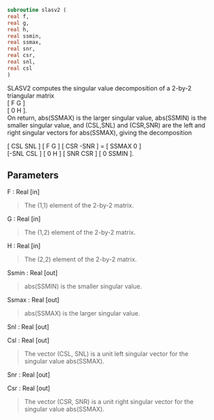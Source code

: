 ```fortran  
subroutine slasv2 (  
real f,  
real g,  
real h,  
real ssmin,  
real ssmax,  
real snr,  
real csr,  
real snl,  
real csl  
)  
```  
  
SLASV2 computes the singular value decomposition of a 2-by-2  
triangular matrix  
[  F   G  ]  
[  0   H  ].  
On return, abs(SSMAX) is the larger singular value, abs(SSMIN) is the  
smaller singular value, and (CSL,SNL) and (CSR,SNR) are the left and  
right singular vectors for abs(SSMAX), giving the decomposition  
  
[ CSL  SNL ] [  F   G  ] [ CSR -SNR ]  =  [ SSMAX   0   ]  
[-SNL  CSL ] [  0   H  ] [ SNR  CSR ]     [  0    SSMIN ].  
  
## Parameters  
F : Real [in]  
> The (1,1) element of the 2-by-2 matrix.  
  
G : Real [in]  
> The (1,2) element of the 2-by-2 matrix.  
  
H : Real [in]  
> The (2,2) element of the 2-by-2 matrix.  
  
Ssmin : Real [out]  
> abs(SSMIN) is the smaller singular value.  
  
Ssmax : Real [out]  
> abs(SSMAX) is the larger singular value.  
  
Snl : Real [out]  
  
Csl : Real [out]  
> The vector (CSL, SNL) is a unit left singular vector for the  
> singular value abs(SSMAX).  
  
Snr : Real [out]  
  
Csr : Real [out]  
> The vector (CSR, SNR) is a unit right singular vector for the  
> singular value abs(SSMAX).  
  
